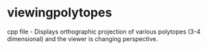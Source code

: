 # viewingpolytopes
cpp file - Displays orthographic projection of various polytopes (3-4 dimensional) and the viewer is changing perspective.
